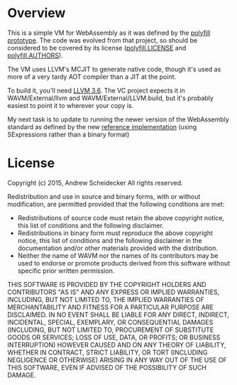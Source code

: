 # Overview

This is a simple VM for WebAssembly as it was defined by the [polyfill prototype](https://github.com/WebAssembly/polyfill-prototype-1). The code was evolved from that project, so should be considered to be covered by its license ([polyfill.LICENSE](polyfill.LICENSE) and [polyfill.AUTHORS](polyfill.AUTHORS)).

The VM uses LLVM's MCJIT to generate native code, though it's used as more of a very tardy AOT compiler than a JIT at the point.

To build it, you'll need [LLVM 3.6](https://github.com/llvm-mirror/llvm/tree/release_36). The VC project expects it in WAVM/External/llvm and WAVM/External/LLVM.build, but it's probably easiest to point it to wherever your copy is.

My next task is to update to running the newer version of the WebAssembly standard as defined by the new [reference implementation](https://github.com/WebAssembly/spec) (using SExpressions rather than a binary format)

# License

Copyright (c) 2015, Andrew Scheidecker
All rights reserved.

Redistribution and use in source and binary forms, with or without modification, are permitted provided that the following conditions are met:
* Redistributions of source code must retain the above copyright notice, this list of conditions and the following disclaimer.
* Redistributions in binary form must reproduce the above copyright notice, this list of conditions and the following disclaimer in the documentation and/or other materials provided with the distribution.
* Neither the name of WAVM nor the names of its contributors may be used to endorse or promote products derived from this software without specific prior written permission.

THIS SOFTWARE IS PROVIDED BY THE COPYRIGHT HOLDERS AND CONTRIBUTORS "AS IS" AND ANY EXPRESS OR IMPLIED WARRANTIES, INCLUDING, BUT NOT LIMITED TO, THE IMPLIED WARRANTIES OF MERCHANTABILITY AND FITNESS FOR A PARTICULAR PURPOSE ARE DISCLAIMED. IN NO EVENT SHALL <COPYRIGHT HOLDER> BE LIABLE FOR ANY DIRECT, INDIRECT, INCIDENTAL, SPECIAL, EXEMPLARY, OR CONSEQUENTIAL DAMAGES (INCLUDING, BUT NOT LIMITED TO, PROCUREMENT OF SUBSTITUTE GOODS OR SERVICES; LOSS OF USE, DATA, OR PROFITS; OR BUSINESS INTERRUPTION) HOWEVER CAUSED AND ON ANY THEORY OF LIABILITY, WHETHER IN CONTRACT, STRICT LIABILITY, OR TORT (INCLUDING NEGLIGENCE OR OTHERWISE) ARISING IN ANY WAY OUT OF THE USE OF THIS SOFTWARE, EVEN IF ADVISED OF THE POSSIBILITY OF SUCH DAMAGE.